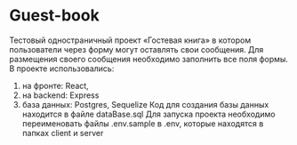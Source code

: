 # Guest-book
Тестовый одностраничный проект «Гостевая книга» в котором пользователи через форму могут оставлять свои сообщения. Для размещения своего сообщения необходимо заполнить все поля формы.
В проекте использовались:
1.	на фронте: React,
2.	на backend: Express
3.	база данных: Postgres, Sequelize
Код для создания базы данных находится в файле dataBase.sql
Для запуска проекта необходимо переименовать файлы .env.sample в .env, которые находятся в папках client и server

